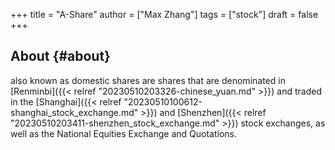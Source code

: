 +++
title = "A-Share"
author = ["Max Zhang"]
tags = ["stock"]
draft = false
+++

## About {#about}

also known as domestic shares are shares that are denominated in [Renminbi]({{< relref "20230510203326-chinese_yuan.md" >}}) and traded in the [Shanghai]({{< relref "20230510100612-shanghai_stock_exchange.md" >}}) and [Shenzhen]({{< relref "20230510203411-shenzhen_stock_exchange.md" >}}) stock exchanges, as well as the National Equities Exchange and Quotations.
